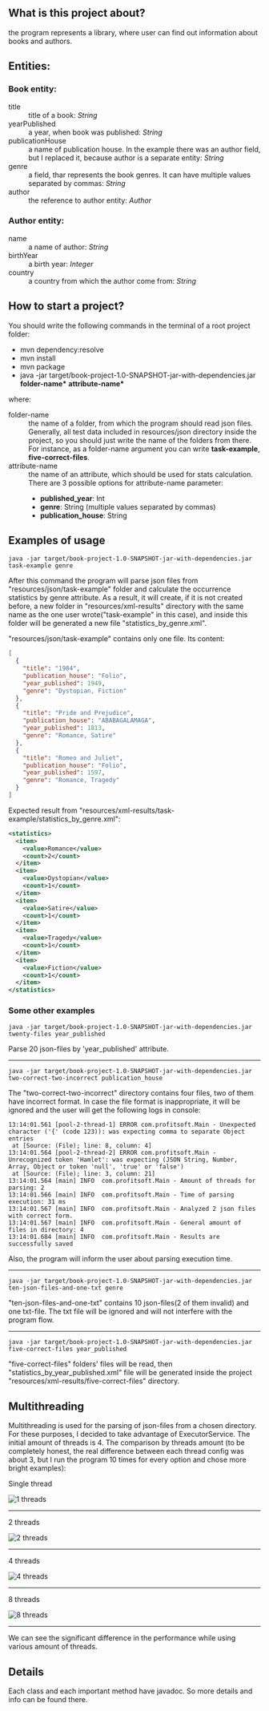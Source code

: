 <h2>What is this project about?</h2>
the program represents a library, where user can find out information
about books and authors.

<h2>Entities:</h2>

<h3>Book entity:</h3>
<dl>
    
<dt>title</dt> 
<dd>title of a book: <i>String</i> </dd>

<dt>yearPublished</dt>
<dd>a year, when book was published: <i>String</i> </dd>

<dt>publicationHouse</dt>
<dd>a name of publication house. In the example there was an author field, but I replaced it, because author is a separate entity: <i>String</i></dd>

<dt>genre</dt> 
<dd>a field, thar represents the book genres. It can have multiple values separated by commas: <i>String</i></dd>

<dt>author</dt> 
<dd>the reference to author entity: <i>Author</i></dd>
</dl>


<h3>Author entity:</h3>

<dl>
<dt>name</dt> 
<dd>a name of author: <i>String</i></dd>

<dt>birthYear</dt> 
<dd>a birth year: <i>Integer</i></dd>

<dt>country</dt> 
<dd>a country from which the author come from: <i>String</i></dd>
</dl>


<h2>How to start a project?</h2>
You should write the following commands in the terminal of a root project folder:
<ul>
<li>
mvn dependency:resolve 
</li>
    <li>
mvn install
</li>
    <li>
mvn package
</li>
 <li>
java -jar target/book-project-1.0-SNAPSHOT-jar-with-dependencies.jar <b>folder-name*</b> <b>attribute-name*</b>
   </li>
</ul>

where:
<dl>
  
<dt>
folder-name
</dt>
<dd>
    the name of a folder, from which the program should read json files. Generally,
all test data included in resources/json directory inside the project, 
so you should just write the name of the folders from 
there. For instance, as a folder-name argument you can write <b>task-example</b>, <b>five-correct-files</b>.
</dd>   
<dt>
    attribute-name
 </dt>
 <dd>the name of an attribute, which should be used for stats calculation.
There are 3 possible options for attribute-name parameter:
     <ul>
         <li> <b>published_year</b>: Int  </li>
         <li> <b>genre</b>: String (multiple values separated by commas) </li>
         <li>     <b>publication_house</b>: String </li>
    </ul>
     <dd>
</dl>

<h2>Examples of usage</h2>


```
java -jar target/book-project-1.0-SNAPSHOT-jar-with-dependencies.jar task-example genre
```

After this command the program will parse json files from "resources/json/task-example" folder and calculate
the occurrence statistics by genre attribute. As a result, it will create, if it is not created before, 
a new folder in "resources/xml-results" directory with the same name as the one user wrote("task-example" in this case),
and inside this folder will be generated a new file "statistics_by_genre.xml". 

"resources/json/task-example" contains only one file. Its content:
```json
[
  {
    "title": "1984",
    "publication_house": "Folio",
    "year_published": 1949,
    "genre": "Dystopian, Fiction"
  },
  {
    "title": "Pride and Prejudice",
    "publication_house": "ABABAGALAMAGA",
    "year_published": 1813,
    "genre": "Romance, Satire"
  },
  {
    "title": "Romeo and Juliet",
    "publication_house": "Folio",
    "year_published": 1597,
    "genre": "Romance, Tragedy"
  }
]

```

Expected result from "resources/xml-results/task-example/statistics_by_genre.xml":
```xml
<statistics>
  <item>
    <value>Romance</value>
    <count>2</count>
  </item>
  <item>
    <value>Dystopian</value>
    <count>1</count>
  </item>
  <item>
    <value>Satire</value>
    <count>1</count>
  </item>
  <item>
    <value>Tragedy</value>
    <count>1</count>
  </item>
  <item>
    <value>Fiction</value>
    <count>1</count>
  </item>
</statistics>
```

<h3>Some other examples</h3>

```
java -jar target/book-project-1.0-SNAPSHOT-jar-with-dependencies.jar twenty-files year_published
```
Parse 20 json-files by 'year_published' attribute.
<hr/>

```
java -jar target/book-project-1.0-SNAPSHOT-jar-with-dependencies.jar two-correct-two-incorrect publication_house
```
The "two-correct-two-incorrect" directory contains four files, two of them have incorrect format. In case the file format is inappropriate,
it will be ignored and the user will get the following logs in console:
```
13:14:01.561 [pool-2-thread-1] ERROR com.profitsoft.Main - Unexpected character ('{' (code 123)): was expecting comma to separate Object entries
 at [Source: (File); line: 8, column: 4]
13:14:01.564 [pool-2-thread-2] ERROR com.profitsoft.Main - Unrecognized token 'Hamlet': was expecting (JSON String, Number, Array, Object or token 'null', 'true' or 'false')
 at [Source: (File); line: 3, column: 21]
13:14:01.564 [main] INFO  com.profitsoft.Main - Amount of threads for parsing: 2
13:14:01.566 [main] INFO  com.profitsoft.Main - Time of parsing execution: 31 ms
13:14:01.567 [main] INFO  com.profitsoft.Main - Analyzed 2 json files with correct form.
13:14:01.567 [main] INFO  com.profitsoft.Main - General amount of files in directory: 4
13:14:01.684 [main] INFO  com.profitsoft.Main - Results are successfully saved

```
Also, the program will inform the user about parsing execution time.
<hr/>

```
java -jar target/book-project-1.0-SNAPSHOT-jar-with-dependencies.jar ten-json-files-and-one-txt genre           
```
"ten-json-files-and-one-txt" contains 10 json-files(2 of them invalid) and one txt-file. The txt file will be ignored and will not interfere with the program flow.
<hr/>

```
java -jar target/book-project-1.0-SNAPSHOT-jar-with-dependencies.jar five-correct-files year_published
```

"five-correct-files" folders' files will be read, then "statistics_by_year_published.xml" file will be generated inside the project "resources/xml-results/five-correct-files" directory.

<h2>Multithreading</h2>

<p>Multithreading is used for the parsing of json-files from a chosen directory. For these purposes, I decided to take advantage of ExecutorService. The initial amount of threads is 4.
The comparison by threads amount (to be completely honest, the real difference between each thread config was about 3, but I run the program 10 times for every option and chose more bright examples):</p>

<p>Single thread</p>
<img src="./src/main/resources/img/1 thread.png" alt="1 threads"/>
<hr/>

<p>2 threads</p>
<img src="./src/main/resources/img/2 threads.png" alt="2 threads"/>
<hr/>

<p>4 threads</p>
<img src="./src/main/resources/img/4 threads.png" alt="4 threads"/>
<hr/>

<p>8 threads</p>
<img src="./src/main/resources/img/8 threads.png" alt="8 threads"/>
<hr/>

<p>
We can see the significant difference in the performance while using various
amount of threads.
</p>

<h2>Details</h2>

<p>
Each class and each important method have javadoc. So more details 
and info can be found there. 
</p>